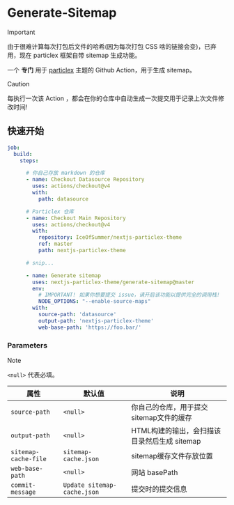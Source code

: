 # Generate-Sitemap

> [!IMPORTANT]
> 
> 由于很难计算每次打包后文件的哈希(因为每次打包 CSS 啥的链接会变)，已弃用，现在 particlex 框架自带 sitemap 生成功能。

一个 **专门** 用于 [particlex](https://github.com/nextjs-particlex-theme/particlex) 主题的 Github Action，用于生成 sitemap。

> [!CAUTION]
>
> 每执行一次该 Action ，都会在你的仓库中自动生成一次提交用于记录上次文件修改时间!

## 快速开始

```yaml
job:
  build:
    steps:

      # 你自己存放 markdown 的仓库
      - name: Checkout Datasource Repository
        uses: actions/checkout@v4
        with:
          path: datasource

      # Particlex 仓库
      - name: Checkout Main Repository 
        uses: actions/checkout@v4
        with:
          repository: IceOfSummer/nextjs-particlex-theme
          ref: master
          path: nextjs-particlex-theme

      # snip...

      - name: Generate sitemap
        uses: nextjs-particlex-theme/generate-sitemap@master
        env:
          # IMPORTANT! 如果你想要提交 issue，请开启该功能以提供完全的调用栈!
          NODE_OPTIONS: "--enable-source-maps"
        with:
          source-path: 'datasource' 
          output-path: 'nextjs-particlex-theme'
          web-base-path: 'https://foo.bar/'
```

### Parameters


> [!NOTE]
>
> `<null>` 代表必填。

| 属性                 | 默认值                       | 说明                           |
|----------------------|-----------------------------|---------------------------------|
| `source-path`        | `<null>`                    | 你自己的仓库，用于提交sitemap文件的缓存      |
| `output-path`        | `<null>`                    | HTML构建的输出，会扫描该目录然后生成 sitemap |
| `sitemap-cache-file` | `sitemap-cache.json`        | sitemap缓存文件存放位置              |
| `web-base-path`      | `<null>`                    | 网站 basePath                  |
| `commit-message`     | `Update sitemap-cache.json` | 提交时的提交信息                     |


